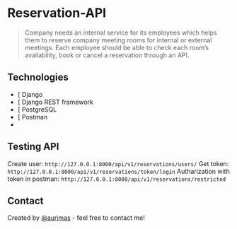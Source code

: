 # Reservation-API

>Company needs an internal service for its employees which helps them to reserve company
meeting rooms for internal or external meetings. Each employee should be able to check each
room’s availability, book or cancel a reservation through an API.


## Technologies
  * [ Django
  * [ Django REST framework
  * [ PostgreSQL
  * [ Postman
  * 
## Testing API
Create user: `http://127.0.0.1:8000/api/v1/reservations/users/`
Get token: `http://127.0.0.1:8000/api/v1/reservations/token/login`
Autharization with token in postman: `http://127.0.0.1:8000/api/v1/reservations/restricted`

## Contact
Created by [@aurimas](www.linkedin.com/in/aurimas-butkevicius-79718a161) - feel free to contact me!
